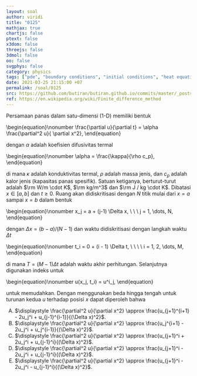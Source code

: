 ```yaml
---
layout: soal
author: viridi
title: "0125"
mathjax: true
chartjs: false
ptext: false
x3dom: false
threejs: false
3dmol: false
oo: false
svgphys: false
category: physics
tags: ["pde", "boundary conditions", "initial conditions", "heat equation", "fi3201", "2020-1"]
date: 2021-03-25 21:15:00 +07
permalink: /soal/0125
src: https://github.com/butiran/butiran.github.io/commits/master/_posts/soal/12/2021-03-25-pde-bc-ic-5.md
ref: https://en.wikipedia.org/wiki/Finite_difference_method
---
```

Persamaan panas dalam satu-dimensi (1-D) memiliki bentuk

\begin{equation}\nonumber
\frac{\partial u}{\partial t} = \alpha \frac{\partial^2 u}{ \partial x^2},
\end{equation}

dengan $\alpha$ adalah koefisien difusivitas termal

\begin{equation}\nonumber
\alpha = \frac{\kappa}{\rho c_p},
\end{equation}

di mana $\kappa$ adalah konduktivitas termal, $\rho$ adalah massa jenis, dan $c_p$ adalah kalor jenis (kapasitas panas spesifik). Satuan ketiganya, berturut-turut adalah $\rm W/m \cdot K$, $\rm kg/m^3$ dan $\rm J / kg \cdot K$. Dibatasi $x \in [a, b]$ dan $t \ge 0$. Ruang akan didiskritisasi dengan $N$ titik mulai dari $x = a$ sampai $x = b$ dalam bentuk

\begin{equation}\nonumber
x_j = a + (j-1) \Delta x, \ \ \ j = 1, \dots, N,
\end{equation}

dengan $\Delta x = (b-a)/(N-1)$ dan waktu didiskritisasi dengan langkah waktu $\Delta t$

\begin{equation}\nonumber
t_i = 0 + (i - 1) \Delta t, \ \ \ \ i = 1, 2, \dots, M,
\end{equation}

di mana $T = (M-1) \Delta t$ adalah waktu akhir perhitungan. Selanjutnya digunakan indeks untuk

\begin{equation}\nonumber
u(x_j, t_i) = u^i_j,
\end{equation}

untuk memudahkan. Dengan menggunakan beda hingga tengah untuk turunan kedua $u$ terhadap posisi $x$ dapat diperoleh bahwa

<ol type="A">
<li>$\displaystyle \frac{\partial^2 u}{\partial x^2} \approx \frac{u_{j+1}^{i+1} - 2u_j^i + u_{j-1}^{i-1}}{(\Delta x)^2}$.
<li>$\displaystyle \frac{\partial^2 u}{\partial x^2} \approx \frac{u_j^{i+1} - 2u_j^i + u_j^{i-1}}{(\Delta x)^2}$.
<li>$\displaystyle \frac{\partial^2 u}{\partial x^2} \approx \frac{u_{j+1}^i + 2u_j^i + u_{j-1}^i}{(\Delta x)^2}$.
<li>$\displaystyle \frac{\partial^2 u}{\partial x^2} \approx \frac{u_{j+1}^i - 2u_j^i + u_{j-1}^i}{(\Delta x)^2}$.
<li>$\displaystyle \frac{\partial^2 u}{\partial x^2} \approx \frac{u_{j+1}^i - 2u_j^i - u_{j-1}^i}{(\Delta x)^2}$.
